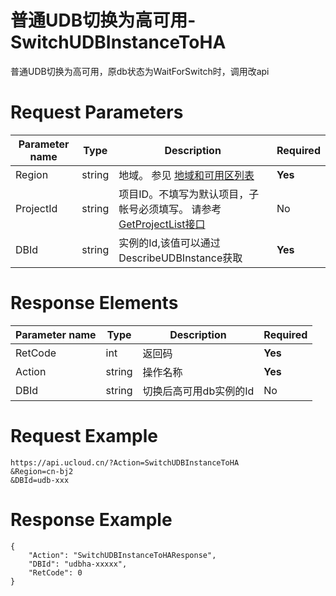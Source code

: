 # 普通UDB切换为高可用-SwitchUDBInstanceToHA

普通UDB切换为高可用，原db状态为WaitForSwitch时，调用改api

# Request Parameters
|Parameter name|Type|Description|Required|
|---|---|---|---|
|Region|string|地域。 参见 [地域和可用区列表](api/summary/regionlist)|**Yes**|
|ProjectId|string|项目ID。不填写为默认项目，子帐号必须填写。 请参考[GetProjectList接口](api/summary/get_project_list)|No|
|DBId|string|实例的Id,该值可以通过DescribeUDBInstance获取|**Yes**|

# Response Elements
|Parameter name|Type|Description|Required|
|---|---|---|---|
|RetCode|int|返回码|**Yes**|
|Action|string|操作名称|**Yes**|
|DBId|string|切换后高可用db实例的Id|No|

# Request Example
```
https://api.ucloud.cn/?Action=SwitchUDBInstanceToHA
&Region=cn-bj2
&DBId=udb-xxx
```

# Response Example
```
{
    "Action": "SwitchUDBInstanceToHAResponse", 
    "DBId": "udbha-xxxxx", 
    "RetCode": 0
}
```

